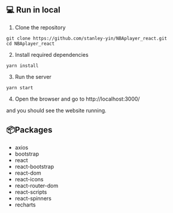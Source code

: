 ## 💻 Run in local
1. Clone the repository

```
git clone https://github.com/stanley-yin/NBAplayer_react.git
cd NBAplayer_react
```

2. Install required dependencies

```
yarn install
```

3. Run the server
```
yarn start
```

4. Open the browser and go to http://localhost:3000/

and you should see the website running.


## 📦Packages
- axios
- bootstrap
- react
- react-bootstrap
- react-dom
- react-icons
- react-router-dom
- react-scripts
- react-spinners
- recharts
